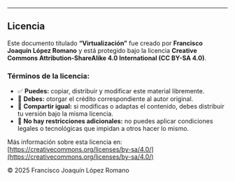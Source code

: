---

## Licencia

Este documento titulado **“Virtualización”** fue creado por **Francisco Joaquín López Romano** y está protegido bajo la licencia **Creative Commons Attribution-ShareAlike 4.0 International (CC BY-SA 4.0)**.

### Términos de la licencia:
- ✅ **Puedes:** copiar, distribuir y modificar este material libremente.  
- 💬 **Debes:** otorgar el crédito correspondiente al autor original.  
- 🔁 **Compartir igual:** si modificas o adaptas el contenido, debes distribuir tu versión bajo la misma licencia.  
- 🚫 **No hay restricciones adicionales:** no puedes aplicar condiciones legales o tecnológicas que impidan a otros hacer lo mismo.

Más información sobre esta licencia en:  
[https://creativecommons.org/licenses/by-sa/4.0/](https://creativecommons.org/licenses/by-sa/4.0/)

© 2025 Francisco Joaquín López Romano
